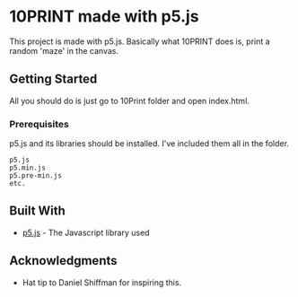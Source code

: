 # 10PRINT made with p5.js

This project is made with p5.js. Basically what 10PRINT does is, print a random 'maze' in the canvas.

## Getting Started

All you should do is just go to 10Print folder and open index.html.

### Prerequisites

p5.js and its libraries should be installed. I've included them all in the folder.

```
p5.js
p5.min.js
p5.pre-min.js
etc.
```

## Built With

* [p5.js](https://p5js.org/) - The Javascript library used

## Acknowledgments

* Hat tip to Daniel Shiffman for inspiring this.
